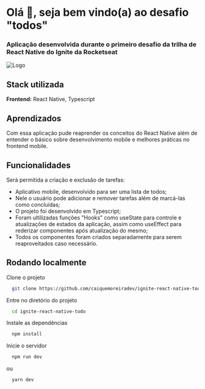 
# Olá 👋, seja bem vindo(a) ao desafio "todos"

### Aplicação desenvolvida durante o primeiro desafio da trilha de React Native do Ignite da Rocketseat

![Logo](https://repository-images.githubusercontent.com/388559276/152b7163-d267-4e23-8e52-b4103af10299)



## Stack utilizada

**Frontend:** React Native, Typescript



## Aprendizados

Com essa aplicação pude reaprender os conceitos do React Native além de entender o básico sobre desenvolvimento mobile e melhores práticas no frontend mobile.
## Funcionalidades

Será permitida a criação e exclusão de tarefas:

- Aplicativo mobile, desenvolvido para ser uma lista de todos;
- Nele o usuário pode adicionar e remover tarefas além de marcá-las como concluídas;
- O projeto foi desenvolvido em Typescript;
- Foram ultilizadas funções "Hooks" como useState para controle e atualizações de estados da aplicação, assim como useEffect para rederizar componentes após atualização do mesmo;
- Todos os componentes foram criados separadamente para serem reaproveitados caso necessário.
## Rodando localmente

Clone o projeto

```bash
  git clone https://github.com/caiquemoreiradev/ignite-react-native-todo.git
```

Entre no diretório do projeto

```bash
  cd ignite-react-native-todo
```

Instale as dependências

```bash
  npm install
```

Inicie o servidor

```bash
  npm run dev
```

ou 

```bash
  yarn dev
```


